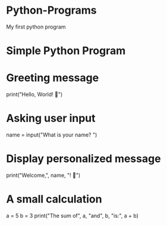 # Python-Programs
My first python program
# Simple Python Program

# Greeting message
print("Hello, World! 👋")

# Asking user input
name = input("What is your name? ")

# Display personalized message
print("Welcome,", name, "! 🎉")

# A small calculation
a = 5
b = 3
print("The sum of", a, "and", b, "is:", a + b)
